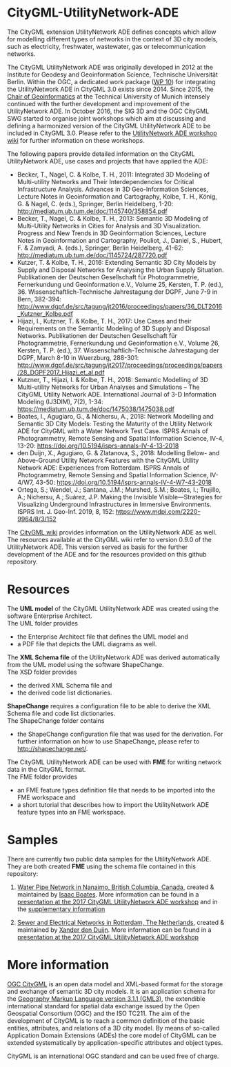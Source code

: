 # CityGML-UtilityNetwork-ADE

The CityGML extension UtilityNetwork ADE defines concepts which allow for modelling different types of networks in the context of 3D city models, such as electricity, freshwater, wastewater, gas or telecommunication networks.

The CityGML UtilityNetwork ADE was originally developed in 2012 at the Institute for Geodesy and Geoinformation Science, Technische Universität Berlin. Within the OGC, a dedicated work package ([WP 10](https://github.com/opengeospatial/CityGML-3.0/wiki/WP%2010%20Home)) for integrating the UtilityNetwork ADE in CityGML 3.0 exists since 2014. Since 2015, the [Chair of Geoinformatics](http://www.gis.bgu.tum.de/en/home/) at the Technical University of Munich intensely continued with the further development and improvement of the UtilityNetwork ADE. In October 2016, the SIG 3D and the OGC CityGML SWG started to organise joint workshops which aim at discussing and defining a harmonized version of the CityGML UtilityNetwork ADE to be included in CityGML 3.0. Please refer to the [UtilityNetwork ADE workshop wiki](http://en.wiki.utilitynetworks.sig3d.org) for further information on these workshops. 

The following papers provide detailed information on the CityGML UtilityNetwork ADE, use cases and projects that have applied the ADE:
- Becker, T., Nagel, C. & Kolbe, T. H., 2011: Integrated 3D Modeling of Multi-utility Networks and Their Interdependencies for Critical Infrastructure Analysis. Advances in 3D Geo-Information Sciences, Lecture Notes in Geoinformation and Cartography, Kolbe, T. H., König, G. & Nagel, C. (eds.), Springer, Berlin Heidelberg, 1-20: http://mediatum.ub.tum.de/doc/1145740/358854.pdf
- Becker, T., Nagel, C. & Kolbe, T. H., 2013: Semantic 3D Modeling of Multi-Utility Networks in Cities for Analysis and 3D Visualization. Progress and New Trends in 3D Geoinformation Sciences, Lecture Notes in Geoinformation and Cartography, Pouliot, J., Daniel, S., Hubert, F. & Zamyadi, A. (eds.), Springer, Berlin Heidelberg, 41-62: http://mediatum.ub.tum.de/doc/1145724/287720.pdf
- Kutzer, T. & Kolbe, T. H., 2016: Extending Semantic 3D City Models by Supply and Disposal Networks for Analysing the Urban Supply Situation. Publikationen der Deutschen Gesellschaft für Photogrammetrie, Fernerkundung und Geoinformation e.V., Volume 25, Kersten, T. P. (ed.), 36. Wissenschaftlich-Technische Jahrestagung der DGPF, June 7-9 in Bern, 382-394: http://www.dgpf.de/src/tagung/jt2016/proceedings/papers/36_DLT2016_Kutzner_Kolbe.pdf
- Hijazi, I., Kutzner, T. & Kolbe, T. H., 2017: Use Cases and their Requirements on the Semantic Modeling of 3D Supply and Disposal Networks. Publikationen der Deutschen Gesellschaft für Photogrammetrie, Fernerkundung und Geoinformation e.V., Volume 26, Kersten, T. P. (ed.), 37. Wissenschaftlich-Technische Jahrestagung der DGPF, March 8-10 in Wuerzburg, 288-301: http://www.dgpf.de/src/tagung/jt2017/proceedings/proceedings/papers/28_DGPF2017_Hijazi_et_al.pdf
- Kutzner, T., Hijazi, I. & Kolbe, T. H., 2018: Semantic Modelling of 3D Multi-utility Networks for Urban Analyses and Simulations – The CityGML Utility Network ADE. International Journal of 3-D Information Modeling (IJ3DIM), 7(2), 1-34: https://mediatum.ub.tum.de/doc/1475038/1475038.pdf
- Boates, I., Agugiaro, G., & Nichersu, A., 2018: Network Modelling and Semantic 3D City Models: Testing the Maturity of the Utility Network ADE for CityGML with a Water Network Test Case. ISPRS Annals of Photogrammetry, Remote Sensing and Spatial Information Science, IV-4, 13-20: https://doi.org/10.5194/isprs-annals-IV-4-13-2018
- den Duijn, X., Agugiaro, G. & Zlatanova, S., 2018: Modelling Below- and Above-Ground Utility Network Features with the CityGML Utility Network ADE: Experiences from Rotterdam. ISPRS Annals of Photogrammetry, Remote Sensing and Spatial Information Science, IV-4/W7, 43-50: https://doi.org/10.5194/isprs-annals-IV-4-W7-43-2018
- Ortega, S.; Wendel, J.; Santana, J.M.; Murshed, S.M.; Boates, I.; Trujillo, A.; Nichersu, A.; Suárez, J.P. Making the Invisible Visible—Strategies for Visualizing Underground Infrastructures in Immersive Environments. ISPRS Int. J. Geo-Inf. 2019, 8, 152: https://www.mdpi.com/2220-9964/8/3/152

The [CityGML wiki](http://www.citygmlwiki.org/index.php?title=CityGML_UtilityNetworkADE) provides information on the UtilityNetwork ADE as well. The resources available at the CityGML wiki refer to version 0.9.0 of the UtilityNetwork ADE. This version served as basis for the further development of the ADE and for the resources provided on this github repository.

# Resources

The **UML model** of the CityGML UtilityNetwork ADE was created using the software Enterprise Architect.  
The UML folder provides
- the Enterprise Architect file that defines the UML model and
- a PDF file that depicts the UML diagrams as well.  

The **XML Schema file** of the UtilityNetwork ADE was derived automatically from the UML model using the software ShapeChange.  
The XSD folder provides 
- the derived XML Schema file and
- the derived code list dictionaries.

**ShapeChange** requires a configuration file to be able to derive the XML Schema file and code list dictionaries.  
The ShapeChange folder contains
- the ShapeChange configuration file that was used for the derivation.
For further information on how to use ShapeChange, please refer to http://shapechange.net/.

The CityGML UtilityNetwork ADE can be used with **FME** for writing network data in the CityGML format.  
The FME folder provides
- an FME feature types definition file that needs to be imported into the FME workspace and  
- a short tutorial that describes how to import the UtilityNetwork ADE feature types into an FME workspace.

# Samples

There are currently two public data samples for the UtilityNetwork ADE. They are both created **FME** using the schema file contained in this repository:

1. [Water Pipe Network in Nanaimo, British Columbia, Canada](https://github.com/iboates/CityGML-UtilityNetwork-ADE-Nanaimo-Water-Network-Sample), created & maintained by [Isaac Boates](https://github.com/iboates). More information can be found in a [presentation at the 2017 CityGML UtilityNetwork ADE workshop](https://en.wiki.utilitynetworks.sig3d.org/images/upload/2017-12-08_UtiltyNetworkADE_Karlsruhe.pdf) and in the [supplementary information](https://en.wiki.utilitynetworks.sig3d.org/images/upload/2017-12-08_UtiltyNetworkADE_Supplementary_Info.pdf)

2. [Sewer and Electrical Networks in Rotterdam, The Netherlands](https://github.com/XanderdenDuijn/CityGML-Utility-Network-ADE), created & maintained by [Xander den Duijn](https://github.com/XanderdenDuijn). More information can be found in a [presentation at the 2017 CityGML UtilityNetwork ADE workshop](https://en.wiki.utilitynetworks.sig3d.org/images/upload/UtilityNetworkADE_Karlsruhe_XanderdenDuijn.pdf)

# More information

[OGC CityGML](http://www.opengeospatial.org/standards/citygml) is an open data model and XML-based format for the storage and exchange of semantic 3D city models. It is an application schema for the [Geography Markup Language version 3.1.1 (GML3)](http://www.opengeospatial.org/standards/gml), the extendible international standard for spatial data exchange issued by the Open Geospatial Consortium (OGC) and the ISO TC211. The aim of the development of CityGML is to reach a common definition of the basic entities, attributes, and relations of a 3D city model. By means of so-called Application Domain Extensions (ADEs) the core model of CityGML can be extended systematically by application-specific attributes and object types.

CityGML is an international OGC standard and can be used free of charge.
